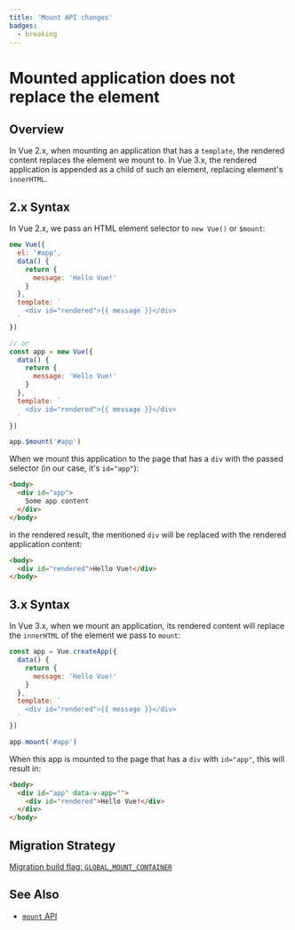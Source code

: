 ```yaml
---
title: 'Mount API changes'
badges:
  - breaking
---
```


# Mounted application does not replace the element <MigrationBadges :badges="$frontmatter.badges" />

## Overview

In Vue 2.x, when mounting an application that has a `template`, the rendered content replaces the element we mount to. In Vue 3.x, the rendered application is appended as a child of such an element, replacing element's `innerHTML`.

## 2.x Syntax

In Vue 2.x, we pass an HTML element selector to `new Vue()` or `$mount`:

```js
new Vue({
  el: '#app',
  data() {
    return {
      message: 'Hello Vue!'
    }
  },
  template: `
    <div id="rendered">{{ message }}</div>
  `
})

// or
const app = new Vue({
  data() {
    return {
      message: 'Hello Vue!'
    }
  },
  template: `
    <div id="rendered">{{ message }}</div>
  `
})

app.$mount('#app')
```

When we mount this application to the page that has a `div` with the passed selector (in our case, it's `id="app"`):

```html
<body>
  <div id="app">
    Some app content
  </div>
</body>
```

in the rendered result, the mentioned `div` will be replaced with the rendered application content:

```html
<body>
  <div id="rendered">Hello Vue!</div>
</body>
```

## 3.x Syntax

In Vue 3.x, when we mount an application, its rendered content will replace the `innerHTML` of the element we pass to `mount`:

```js
const app = Vue.createApp({
  data() {
    return {
      message: 'Hello Vue!'
    }
  },
  template: `
    <div id="rendered">{{ message }}</div>
  `
})

app.mount('#app')
```

When this app is mounted to the page that has a `div` with `id="app"`, this will result in:

```html
<body>
  <div id="app" data-v-app="">
    <div id="rendered">Hello Vue!</div>
  </div>
</body>
```

## Migration Strategy

[Migration build flag: `GLOBAL_MOUNT_CONTAINER`](migration-build.html#compat-configuration)

## See Also

- [`mount` API](/api/DZDstep.html#mount)
